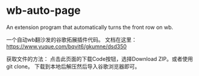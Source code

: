# wb-auto-page
An extension program that automatically turns the front row on wb.

一个自动wb翻沙发的谷歌拓展插件代码。
文档在这里：https://www.yuque.com/bqvit6/gkumne/dsd350

获取文件的方法：
点击此页面的下载Code按钮，选择Download ZIP。或者使用git clone。
下载到本地后解压然后导入谷歌浏览器即可。
